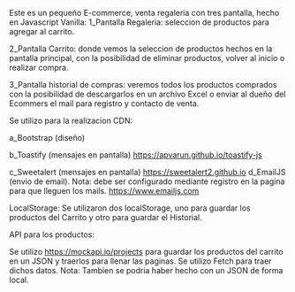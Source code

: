 Este es un pequeño E-commerce, venta regaleria con tres pantalla, hecho en Javascript Vanilla: 1_Pantalla Regaleria: seleccion de productos para agregar al carrito.

2_Pantalla Carrito: donde vemos la seleccion de productos hechos en la pantalla principal, con la posibilidad de eliminar productos, volver al inicio o realizar compra.

3_Pantalla historial de compras: veremos todos los productos comprados con la posibilidad de descargarlos en un archivo Excel o enviar al dueño del Ecommers el mail para registro y contacto de venta.

Se utilizo para la realizacion CDN:

a_Bootstrap (diseño)  

b_Toastify (mensajes en pantalla) https://apvarun.github.io/toastify-js 

c_Sweetalert (mensajes en pantalla) https://sweetalert2.github.io d_EmailJS (envio de email). Nota: debe ser configurado mediante registro en la pagina para que lleguen los mails. https://www.emailjs.com

LocalStorage: Se utilizaron dos localStorage, uno para guardar los productos del Carrito y otro para guardar el Historial.

API para los productos:

Se utilizo https://mockapi.io/projects para guardar los productos del carrito en un JSON y traerlos para llenar las paginas. Se utilizo Fetch para traer dichos datos. Nota: Tambien se podria haber hecho con un JSON de forma local.
